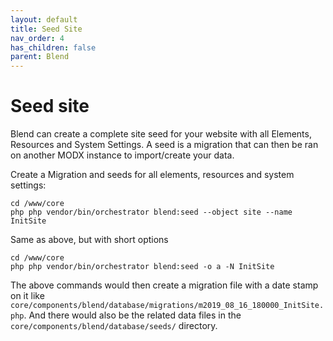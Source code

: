 ```yaml
---
layout: default
title: Seed Site
nav_order: 4
has_children: false
parent: Blend
---
```

# Seed site

Blend can create a complete site seed for your website with all Elements, Resources and System Settings. A seed is a migration
that can then be ran on another MODX instance to import/create your data.

Create a Migration and seeds for all elements, resources and system settings:
```
cd /www/core
php php vendor/bin/orchestrator blend:seed --object site --name InitSite
```

Same as above, but with short options
```
cd /www/core
php php vendor/bin/orchestrator blend:seed -o a -N InitSite
```

The above commands would then create a migration file with a date stamp on it like `core/components/blend/database/migrations/m2019_08_16_180000_InitSite.php`.
And there would also be the related data files in the `core/components/blend/database/seeds/` directory.
